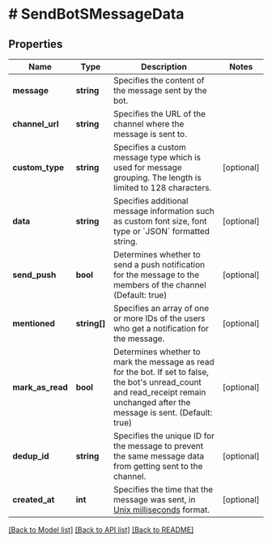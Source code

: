 # # SendBotSMessageData

## Properties

Name | Type | Description | Notes
------------ | ------------- | ------------- | -------------
**message** | **string** | Specifies the content of the message sent by the bot. |
**channel_url** | **string** | Specifies the URL of the channel where the message is sent to. |
**custom_type** | **string** | Specifies a custom message type which is used for message grouping. The length is limited to 128 characters. | [optional]
**data** | **string** | Specifies additional message information such as custom font size, font type or &#x60;JSON&#x60; formatted string. | [optional]
**send_push** | **bool** | Determines whether to send a push notification for the message to the members of the channel (Default: true) | [optional]
**mentioned** | **string[]** | Specifies an array of one or more IDs of the users who get a notification for the message. | [optional]
**mark_as_read** | **bool** | Determines whether to mark the message as read for the bot. If set to false, the bot&#39;s unread_count and read_receipt remain unchanged after the message is sent. (Default: true) | [optional]
**dedup_id** | **string** | Specifies the unique ID for the message to prevent the same message data from getting sent to the channel. | [optional]
**created_at** | **int** | Specifies the time that the message was sent, in [Unix milliseconds](/docs/chat/v3/platform-api/guides/miscellaneous#2-timestamps) format. | [optional]

[[Back to Model list]](../../README.md#models) [[Back to API list]](../../README.md#endpoints) [[Back to README]](../../README.md)
